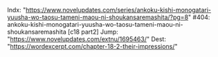 Indx: "https://www.novelupdates.com/series/ankoku-kishi-monogatari-yuusha-wo-taosu-tameni-maou-ni-shoukansaremashita/?pg=8"
#404: ankoku-kishi-monogatari-yuusha-wo-taosu-tameni-maou-ni-shoukansaremashita [c18 part2]
Jump: "https://www.novelupdates.com/extnu/1695463/"
Dest: "https://wordexcerpt.com/chapter-18-2-their-impressions/"
